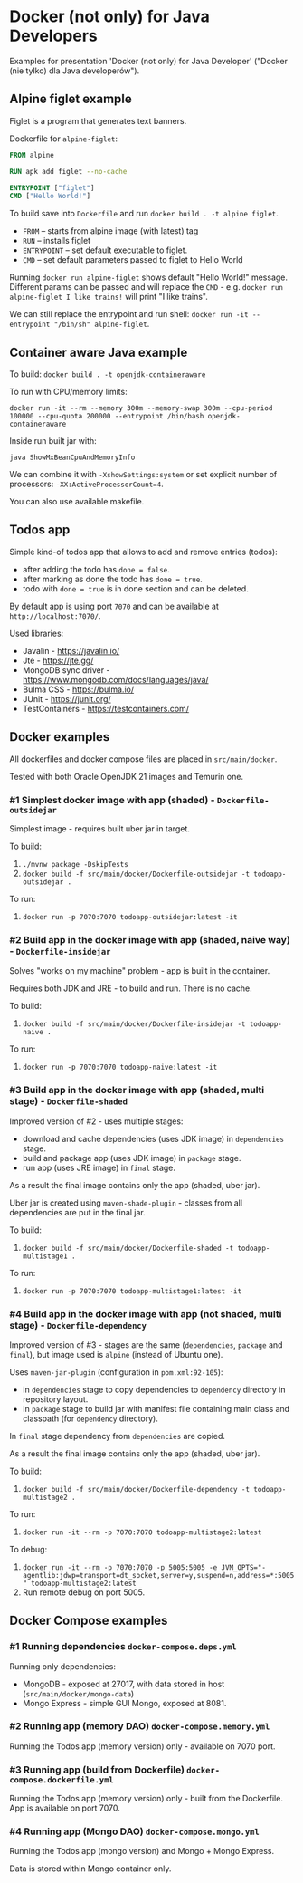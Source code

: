 # Docker (not only) for Java Developers

Examples for presentation 'Docker (not only) for Java Developer' ("Docker (nie tylko) dla Java developerów").

## Alpine figlet example

Figlet is a program that generates text banners.

Dockerfile for `alpine-figlet`:

```dockerfile
FROM alpine

RUN apk add figlet --no-cache

ENTRYPOINT ["figlet"]
CMD ["Hello World!"]
```

To build save into `Dockerfile` and  run `docker build . -t alpine figlet`.

* `FROM` – starts from alpine image (with latest) tag
* `RUN` – installs figlet
* `ENTRYPOINT` – set default executable to figlet.
* `CMD` – set default parameters passed to figlet to Hello World

Running `docker run alpine-figlet` shows default "Hello World!" message. Different params can be passed
and will replace the `CMD` - e.g. `docker run alpine-figlet I like trains!` will print "I like trains".

We can still replace the entrypoint and run shell: `docker run -it --entrypoint "/bin/sh" alpine-figlet`.

## Container aware Java example

To build:
`docker build . -t openjdk-containeraware`

To run with CPU/memory limits:

`docker run -it --rm --memory 300m --memory-swap 300m --cpu-period 100000 --cpu-quota 200000 --entrypoint /bin/bash openjdk-containeraware`

Inside run built jar with:

`java ShowMxBeanCpuAndMemoryInfo`

We can combine it with `-XshowSettings:system` or set explicit number of processors: `-XX:ActiveProcessorCount=4`.

You can also use available makefile.

## Todos app

Simple kind-of todos app that allows to add and remove entries (todos):
* after adding the todo has `done = false`.
* after marking as done the todo has `done = true`.
* todo with `done = true` is in done section and can be deleted.

By default app is using port `7070` and can be available at `http://localhost:7070/`.

Used libraries:
* Javalin - https://javalin.io/
* Jte - https://jte.gg/
* MongoDB sync driver - https://www.mongodb.com/docs/languages/java/
* Bulma CSS - https://bulma.io/
* JUnit - https://junit.org/
* TestContainers - https://testcontainers.com/


## Docker examples

All dockerfiles and docker compose files are placed in `src/main/docker`.

Tested with both Oracle OpenJDK 21 images and Temurin one.

### #1 Simplest docker image with app (shaded) - `Dockerfile-outsidejar`

Simplest image  - requires built uber jar in target.

To build:
1. `./mvnw package -DskipTests`
2. `docker build -f src/main/docker/Dockerfile-outsidejar -t todoapp-outsidejar .`

To run:
1. `docker run -p 7070:7070 todoapp-outsidejar:latest -it`


### #2 Build app in the docker image with app (shaded, naive way) - `Dockerfile-insidejar`

Solves "works on my machine" problem - app is built in the container.

Requires both JDK and JRE - to build and run. There is no cache.

To build:
1. `docker build -f src/main/docker/Dockerfile-insidejar -t todoapp-naive .`

To run:
1. `docker run -p 7070:7070 todoapp-naive:latest -it`

### #3 Build app in the docker image with app (shaded, multi stage) - `Dockerfile-shaded`

Improved version of #2 - uses multiple stages:
* download and cache dependencies (uses JDK image) in `dependencies` stage.
* build and package app (uses JDK image) in `package` stage.
* run app (uses JRE image) in `final` stage.

As a result the final image contains only the app (shaded, uber jar).

Uber jar is created using `maven-shade-plugin` - classes from all dependencies
are put in the final jar.

To build:
1. `docker build -f src/main/docker/Dockerfile-shaded -t todoapp-multistage1 .`

To run:
1. `docker run -p 7070:7070 todoapp-multistage1:latest -it`

### #4 Build app in the docker image with app (not shaded, multi stage) - `Dockerfile-dependency`

Improved version of #3 - stages are the same (`dependencies`, `package` and `final`), but
image used is `alpine` (instead of Ubuntu one).

Uses `maven-jar-plugin` (configuration in `pom.xml:92-105`):
* in `dependencies` stage to copy dependencies to `dependency` directory 
  in repository layout.
* in `package` stage to build jar with manifest file containing main class and
  classpath (for `dependency` directory).

In `final` stage dependency from `dependencies` are copied.

As a result the final image contains only the app (shaded, uber jar).

To build:
1. `docker build -f src/main/docker/Dockerfile-dependency -t todoapp-multistage2 .`

To run:
1. `docker run -it --rm -p 7070:7070 todoapp-multistage2:latest`

To debug:
1. `docker run -it --rm -p 7070:7070 -p 5005:5005 -e JVM_OPTS="-agentlib:jdwp=transport=dt_socket,server=y,suspend=n,address=*:5005" todoapp-multistage2:latest`
2. Run remote debug on port 5005.

## Docker Compose examples

###  #1 Running dependencies `docker-compose.deps.yml`

Running only dependencies:
* MongoDB - exposed at 27017, with data stored in host (`src/main/docker/mongo-data`)
* Mongo Express - simple GUI Mongo, exposed at 8081.

###  #2 Running app (memory DAO) `docker-compose.memory.yml`

Running the Todos app (memory version) only - available on 7070 port.


###  #3 Running app (build from Dockerfile) `docker-compose.dockerfile.yml`

Running the Todos app (memory version) only - built from the Dockerfile. 
App is available on port 7070.

###  #4 Running app (Mongo DAO) `docker-compose.mongo.yml`

Running the Todos app (mongo version) and Mongo + Mongo Express.

Data is stored within Mongo container only.